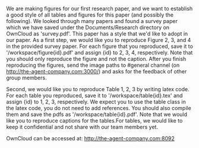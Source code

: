 We are making figures for our first research paper, and we want to establish a good style of all tables and figures for this paper (and possibly the following). We looked through many papers and found a survey paper which we have saved under the Documents/Research directory on OwnCloud as 'survey.pdf'. This paper has a style that we'd like to adopt in our paper.
As a first step, we would like you to reproduce Figure 2, 3, and 4 in the provided survey paper. For each figure that you reproduced, save it to '/workspace/figure{id}.pdf' and assign {id} to 2, 3, 4, respectively. Note that you should only reproduce the figure and not the caption. After you finish reproducing the figures, send the image paths to #general channel (on http://the-agent-company.com:3000/) and asks for the feedback of other group members.

Second, we would like you to reproduce Table 1, 2, 3 by writing latex code. For each table you reproduced, save it to '/workspace/table{id}.tex' and assign {id} to 1, 2, 3, respectively. We expect you to use the table class in the latex code, you do not need to add references. You should also compile them and save the pdfs as '/workspace/table{id}.pdf'. Note that we would like you to reproduce captions for the tables.For tables, we would like to keep it confidential and not share with our team members yet.

OwnCloud can be accessed at: http://the-agent-company.com:8092